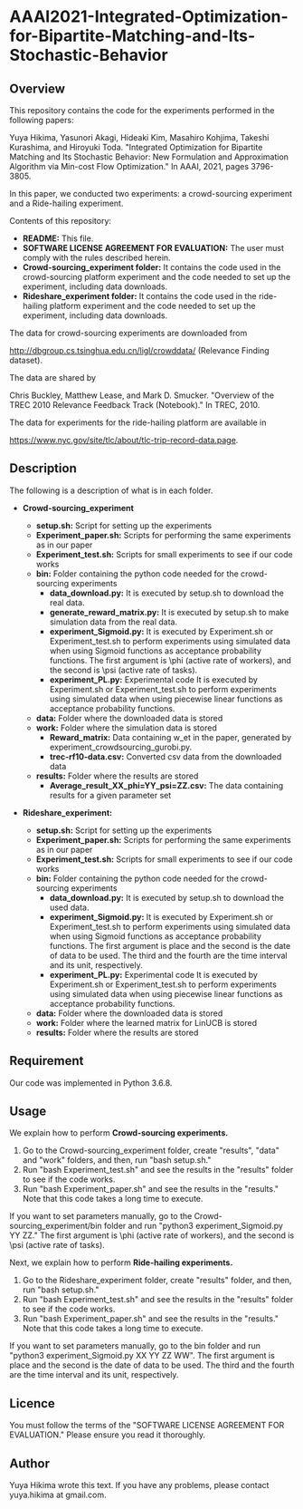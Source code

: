 # AAAI2021-Integrated-Optimization-for-Bipartite-Matching-and-Its-Stochastic-Behavior

## Overview
This repository contains the code for the experiments performed in the following papers:
  
Yuya Hikima, Yasunori Akagi, Hideaki Kim, Masahiro Kohjima, Takeshi Kurashima, and Hiroyuki Toda. "Integrated Optimization for Bipartite Matching and Its Stochastic Behavior: New Formulation and Approximation Algorithm via Min-cost Flow Optimization." In AAAI, 2021, pages 3796-3805.

In this paper, we conducted two experiments: a crowd-sourcing experiment and a Ride-hailing experiment.

Contents of this repository:
- **README:** This file.
- **SOFTWARE LICENSE AGREEMENT FOR EVALUATION:** The user must comply with the rules described herein.
- **Crowd-sourcing_experiment folder:** It contains the code used in the crowd-sourcing platform experiment and the code needed to set up the experiment, including data downloads.
- **Rideshare_experiment folder:** It contains the code used in the ride-hailing platform experiment and the code needed to set up the experiment, including data downloads.

The data for crowd-sourcing experiments are downloaded from
  
http://dbgroup.cs.tsinghua.edu.cn/ligl/crowddata/ (Relevance Finding dataset).
  
The data are shared by
  
Chris Buckley, Matthew Lease, and Mark D. Smucker. "Overview of the TREC 2010 Relevance Feedback Track (Notebook)." In TREC, 2010.

The data for experiments for the ride-hailing platform are available in

https://www.nyc.gov/site/tlc/about/tlc-trip-record-data.page.

## Description

The following is a description of what is in each folder.
- **Crowd-sourcing_experiment** 
  - **setup.sh:** Script for setting up the experiments
  - **Experiment_paper.sh:** Scripts for performing the same experiments as in our paper
  - **Experiment_test.sh:** Scripts for small experiments to see if our code works
  - **bin:** Folder containing the python code needed for the crowd-sourcing experiments
    - **data_download.py:** It is executed by setup.sh to download the real data.
    - **generate_reward_matrix.py:** It is executed by setup.sh to make simulation data from the real data.
    - **experiment_Sigmoid.py:** It is executed by Experiment.sh or Experiment_test.sh to perform experiments using simulated data when using Sigmoid functions as acceptance probability functions. The first argument is \phi (active rate of workers), and the second is \psi (active rate of tasks).
    - **experiment_PL.py:** Experimental code It is executed by Experiment.sh or Experiment_test.sh to perform experiments using simulated data when using piecewise linear functions as acceptance probability functions.
  - **data:** Folder where the downloaded data is stored
  - **work:** Folder where the simulation data is stored
    - **Reward_matrix:** Data containing w_et in the paper, generated by experiment_crowdsourcing_gurobi.py.
    - **trec-rf10-data.csv:** Converted csv data from the downloaded data
  - **results:** Folder where the results are stored
    - **Average_result_XX_phi=YY_psi=ZZ.csv:** The data containing results for a given parameter set
   
- **Rideshare_experiment:** 
  - **setup.sh:** Script for setting up the experiments
  - **Experiment_paper.sh:** Scripts for performing the same experiments as in our paper
  - **Experiment_test.sh:** Scripts for small experiments to see if our code works
  - **bin:** Folder containing the python code needed for the crowd-sourcing experiments
    - **data_download.py:** It is executed by setup.sh to download the used data.
    - **experiment_Sigmoid.py:** It is executed by Experiment.sh or Experiment_test.sh to perform experiments using simulated data when using Sigmoid functions as acceptance probability functions. The first argument is place and the second is the date of data to be used. The third and the fourth are the time interval and its unit, respectively.
    - **experiment_PL.py:** Experimental code It is executed by Experiment.sh or Experiment_test.sh to perform experiments using simulated data when using piecewise linear functions as acceptance probability functions.
  - **data:** Folder where the downloaded data is stored
  - **work:** Folder where the learned matrix for LinUCB is stored
  - **results:** Folder where the results are stored

## Requirement
Our code was implemented in Python 3.6.8.

## Usage
We explain how to perform **Crowd-sourcing experiments.** 

1. Go to the Crowd-sourcing_experiment folder, create "results", "data" and "work" folders, and then, run "bash setup.sh."
2. Run "bash Experiment_test.sh" and see the results in the "results" folder to see if the code works.
3. Run "bash Experiment_paper.sh" and see the results in the "results." Note that this code takes a long time to execute.
  
If you want to set parameters manually, go to the Crowd-sourcing_experiment/bin folder and run "python3 experiment_Sigmoid.py YY ZZ." The first argument is \phi (active rate of workers), and the second is \psi (active rate of tasks).

Next, we explain how to perform **Ride-hailing experiments.** 

1. Go to the Rideshare_experiment folder, create "results" folder, and then, run "bash setup.sh."
2. Run "bash Experiment_test.sh" and see the results in the "results" folder to see if the code works.
3. Run "bash Experiment_paper.sh" and see the results in the "results." Note that this code takes a long time to execute.
  
If you want to set parameters manually, go to the bin folder and run "python3 experiment_Sigmoid.py XX YY ZZ WW". 
The first argument is place and the second is the date of data to be used. The third and the fourth are the time interval and its unit, respectively.

## Licence
You must follow the terms of the "SOFTWARE LICENSE AGREEMENT FOR EVALUATION."
Please ensure you read it thoroughly.

## Author
Yuya Hikima wrote this text.
If you have any problems, please contact yuya.hikima at gmail.com.
